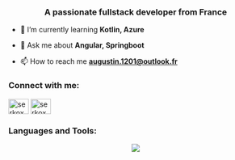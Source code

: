 <h3 align="center">A passionate fullstack developer from France</h3>

- 🌱 I’m currently learning **Kotlin, Azure**

- 💬 Ask me about **Angular, Springboot**

- 📫 How to reach me **augustin.1201@outlook.fr**

<h3 align="left">Connect with me:</h3>
<p align="left">
<a href="https://codepen.io/serkox" target="blank"><img align="center" src="https://raw.githubusercontent.com/rahuldkjain/github-profile-readme-generator/master/src/images/icons/Social/codepen.svg" alt="serkox" height="30" width="40" /></a>
<a href="https://stackoverflow.com/users/serkox" target="blank"><img align="center" src="https://raw.githubusercontent.com/rahuldkjain/github-profile-readme-generator/master/src/images/icons/Social/stack-overflow.svg" alt="serkox" height="30" width="40" /></a>
</p>

<h3 align="left">Languages and Tools:</h3>
<p align="center">
  <a href="https://skillicons.dev">
    <img src="https://skillicons.dev/icons?i=git,kubernetes,docker,linux,gcp,githubactions,firebase,java,spring,kotlin,symfony,python,react,angular,sass,ts,js,mysql,postgres,postman,idea,figma,tailwind," />
  </a>
</p>


<!---
augustinde/augustinde is a ✨ special ✨ repository because its `README.md` (this file) appears on your GitHub profile.
You can click the Preview link to take a look at your changes.
--->
